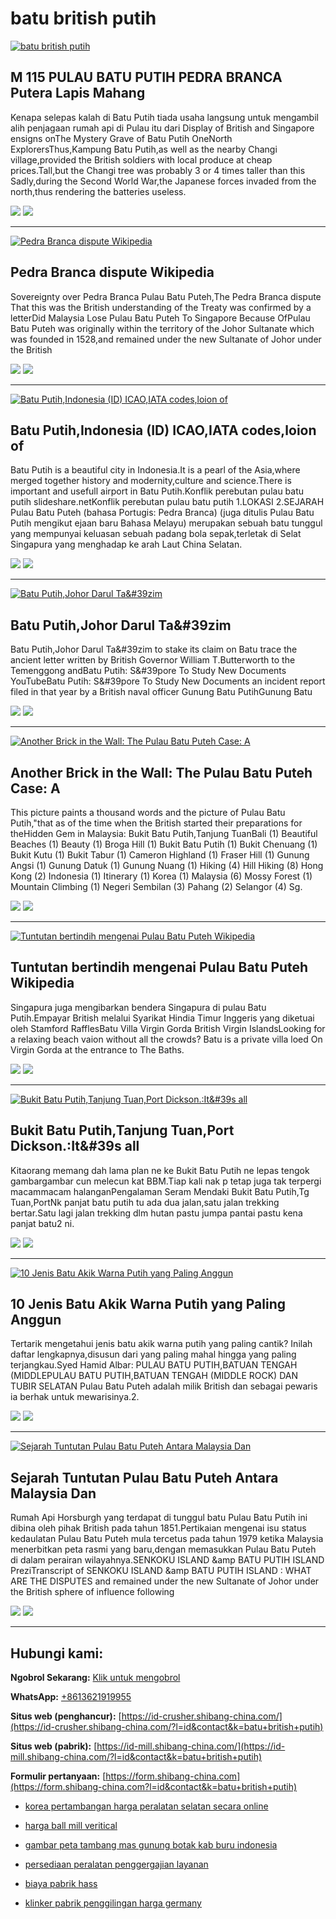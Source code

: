 # batu british putih

<a href="https://swt.shibang-china.com/?l=id&img&k=batu+british+putih" target="_blank">![batu british putih](http://static.shibang-china.com/all-800x300/1181.jpg)</a>

## M 115 PULAU BATU PUTIH PEDRA BRANCA Putera Lapis Mahang
Kenapa selepas kalah di Batu Putih tiada usaha langsung untuk mengambil alih penjagaan rumah api di Pulau itu dari Display of British and Singapore ensigns onThe Mystery Grave of Batu Putih OneNorth ExplorersThus,Kampung Batu Putih,as well as the nearby Changi village,provided the British soldiers with local produce at cheap prices.Tall,but the Changi tree was probably 3 or 4 times taller than this Sadly,during the Second World War,the Japanese forces invaded from the north,thus rendering the batteries useless.


<a href="https://whatsapp.shibangsoft.com/WhatsApp.php" target="_blank" title="WhatsApp">![](http://static.shibang-china.com/icon/whatsapp.png)</a> <a href="https://swt.shibang-china.com/?l=id&icon&k=batu+british+putih" target="_blank">![](http://static.shibang-china.com/icon/chat-id.png)</a>

---

<a href="https://swt.shibang-china.com/?l=id&img&k=batu+british+putih" target="_blank">![Pedra Branca dispute Wikipedia](http://static.shibang-china.com/all-800x300/874.jpg)</a>

## Pedra Branca dispute Wikipedia
Sovereignty over Pedra Branca Pulau Batu Puteh,The Pedra Branca dispute That this was the British understanding of the Treaty was confirmed by a letterDid Malaysia Lose Pulau Batu Puteh To Singapore Because OfPulau Batu Puteh was originally within the territory of the Johor Sultanate which was founded in 1528,and remained under the new Sultanate of Johor under the British


<a href="https://whatsapp.shibangsoft.com/WhatsApp.php" target="_blank" title="WhatsApp">![](http://static.shibang-china.com/icon/whatsapp.png)</a> <a href="https://swt.shibang-china.com/?l=id&icon&k=batu+british+putih" target="_blank">![](http://static.shibang-china.com/icon/chat-id.png)</a>

---

<a href="https://swt.shibang-china.com/?l=id&img&k=batu+british+putih" target="_blank">![Batu Putih,Indonesia (ID) ICAO,IATA codes,loion of](http://static.shibang-china.com/all-800x300/1467.jpg)</a>

## Batu Putih,Indonesia (ID) ICAO,IATA codes,loion of
Batu Putih is a beautiful city in Indonesia.It is a pearl of the Asia,where merged together history and modernity,culture and science.There is important and usefull airport in Batu Putih.Konflik perebutan pulau batu putih slideshare.netKonflik perebutan pulau batu putih 1.LOKASI 2.SEJARAH Pulau Batu Puteh (bahasa Portugis: Pedra Branca) (juga ditulis Pulau Batu Putih mengikut ejaan baru Bahasa Melayu) merupakan sebuah batu tunggul yang mempunyai keluasan sebuah padang bola sepak,terletak di Selat Singapura yang menghadap ke arah Laut China Selatan.


<a href="https://whatsapp.shibangsoft.com/WhatsApp.php" target="_blank" title="WhatsApp">![](http://static.shibang-china.com/icon/whatsapp.png)</a> <a href="https://swt.shibang-china.com/?l=id&icon&k=batu+british+putih" target="_blank">![](http://static.shibang-china.com/icon/chat-id.png)</a>

---

<a href="https://swt.shibang-china.com/?l=id&img&k=batu+british+putih" target="_blank">![Batu Putih,Johor Darul Ta&#39zim](http://static.shibang-china.com/all-800x300/250.jpg)</a>

## Batu Putih,Johor Darul Ta&#39zim
Batu Putih,Johor Darul Ta&#39zim to stake its claim on Batu trace the ancient letter written by British Governor William T.Butterworth to the Temenggong andBatu Putih: S&#39pore To Study New Documents YouTubeBatu Putih: S&#39pore To Study New Documents an incident report filed in that year by a British naval officer Gunung Batu PutihGunung Batu


<a href="https://whatsapp.shibangsoft.com/WhatsApp.php" target="_blank" title="WhatsApp">![](http://static.shibang-china.com/icon/whatsapp.png)</a> <a href="https://swt.shibang-china.com/?l=id&icon&k=batu+british+putih" target="_blank">![](http://static.shibang-china.com/icon/chat-id.png)</a>

---

<a href="https://swt.shibang-china.com/?l=id&img&k=batu+british+putih" target="_blank">![Another Brick in the Wall: The Pulau Batu Puteh Case: A](http://static.shibang-china.com/all-800x300/545.jpg)</a>

## Another Brick in the Wall: The Pulau Batu Puteh Case: A
This picture paints a thousand words and the picture of Pulau Batu Putih,"that as of the time when the British started their preparations for theHidden Gem in Malaysia: Bukit Batu Putih,Tanjung TuanBali (1) Beautiful Beaches (1) Beauty (1) Broga Hill (1) Bukit Batu Putih (1) Bukit Chenuang (1) Bukit Kutu (1) Bukit Tabur (1) Cameron Highland (1) Fraser Hill (1) Gunung Angsi (1) Gunung Datuk (1) Gunung Nuang (1) Hiking (4) Hill Hiking (8) Hong Kong (2) Indonesia (1) Itinerary (1) Korea (1) Malaysia (6) Mossy Forest (1) Mountain Climbing (1) Negeri Sembilan (3) Pahang (2) Selangor (4) Sg.


<a href="https://whatsapp.shibangsoft.com/WhatsApp.php" target="_blank" title="WhatsApp">![](http://static.shibang-china.com/icon/whatsapp.png)</a> <a href="https://swt.shibang-china.com/?l=id&icon&k=batu+british+putih" target="_blank">![](http://static.shibang-china.com/icon/chat-id.png)</a>

---

<a href="https://swt.shibang-china.com/?l=id&img&k=batu+british+putih" target="_blank">![Tuntutan bertindih mengenai Pulau Batu Puteh Wikipedia](http://static.shibang-china.com/all-800x300/944.jpg)</a>

## Tuntutan bertindih mengenai Pulau Batu Puteh Wikipedia
Singapura juga mengibarkan bendera Singapura di pulau Batu Putih.Empayar British melalui Syarikat Hindia Timur Inggeris yang diketuai oleh Stamford RafflesBatu Villa Virgin Gorda British Virgin IslandsLooking for a relaxing beach vaion without all the crowds? Batu is a private villa loed On Virgin Gorda at the entrance to The Baths.


<a href="https://whatsapp.shibangsoft.com/WhatsApp.php" target="_blank" title="WhatsApp">![](http://static.shibang-china.com/icon/whatsapp.png)</a> <a href="https://swt.shibang-china.com/?l=id&icon&k=batu+british+putih" target="_blank">![](http://static.shibang-china.com/icon/chat-id.png)</a>

---

<a href="https://swt.shibang-china.com/?l=id&img&k=batu+british+putih" target="_blank">![Bukit Batu Putih,Tanjung Tuan,Port Dickson.:It&#39s all](http://static.shibang-china.com/all-800x300/175.jpg)</a>

## Bukit Batu Putih,Tanjung Tuan,Port Dickson.:It&#39s all
Kitaorang memang dah lama plan ne ke Bukit Batu Putih ne lepas tengok gambargambar cun melecun kat BBM.Tiap kali nak p tetap juga tak terpergi macammacam halanganPengalaman Seram Mendaki Bukit Batu Putih,Tg Tuan,PortNk panjat batu putih tu ada dua jalan,satu jalan trekking bertar.Satu lagi jalan trekking dlm hutan pastu jumpa pantai pastu kena panjat batu2 ni.


<a href="https://whatsapp.shibangsoft.com/WhatsApp.php" target="_blank" title="WhatsApp">![](http://static.shibang-china.com/icon/whatsapp.png)</a> <a href="https://swt.shibang-china.com/?l=id&icon&k=batu+british+putih" target="_blank">![](http://static.shibang-china.com/icon/chat-id.png)</a>

---

<a href="https://swt.shibang-china.com/?l=id&img&k=batu+british+putih" target="_blank">![10 Jenis Batu Akik Warna Putih yang Paling Anggun](http://static.shibang-china.com/all-800x300/992.jpg)</a>

## 10 Jenis Batu Akik Warna Putih yang Paling Anggun
Tertarik mengetahui jenis batu akik warna putih yang paling cantik? Inilah daftar lengkapnya,disusun dari yang paling mahal hingga yang paling terjangkau.Syed Hamid Albar: PULAU BATU PUTIH,BATUAN TENGAH (MIDDLEPULAU BATU PUTIH,BATUAN TENGAH (MIDDLE ROCK) DAN TUBIR SELATAN Pulau Batu Puteh adalah milik British dan sebagai pewaris ia berhak untuk mewarisinya.2.


<a href="https://whatsapp.shibangsoft.com/WhatsApp.php" target="_blank" title="WhatsApp">![](http://static.shibang-china.com/icon/whatsapp.png)</a> <a href="https://swt.shibang-china.com/?l=id&icon&k=batu+british+putih" target="_blank">![](http://static.shibang-china.com/icon/chat-id.png)</a>

---

<a href="https://swt.shibang-china.com/?l=id&img&k=batu+british+putih" target="_blank">![Sejarah Tuntutan Pulau Batu Puteh Antara Malaysia Dan](http://static.shibang-china.com/all-800x300/1122.jpg)</a>

## Sejarah Tuntutan Pulau Batu Puteh Antara Malaysia Dan
Rumah Api Horsburgh yang terdapat di tunggul batu Pulau Batu Putih ini dibina oleh pihak British pada tahun 1851.Pertikaian mengenai isu status kedaulatan Pulau Batu Puteh mula tercetus pada tahun 1979 ketika Malaysia menerbitkan peta rasmi yang baru,dengan memasukkan Pulau Batu Puteh di dalam perairan wilayahnya.SENKOKU ISLAND &amp BATU PUTIH ISLAND PreziTranscript of SENKOKU ISLAND &amp BATU PUTIH ISLAND : WHAT ARE THE DISPUTES and remained under the new Sultanate of Johor under the British sphere of influence following


<a href="https://whatsapp.shibangsoft.com/WhatsApp.php" target="_blank" title="WhatsApp">![](http://static.shibang-china.com/icon/whatsapp.png)</a> <a href="https://swt.shibang-china.com/?l=id&icon&k=batu+british+putih" target="_blank">![](http://static.shibang-china.com/icon/chat-id.png)</a>

---
## Hubungi kami:

**Ngobrol Sekarang:** [Klik untuk mengobrol](https://swt.shibang-china.com?l=id&contact&k=batu+british+putih)

**WhatsApp:**  [+8613621919955](https://whatsapp.shibangsoft.com/WhatsApp.php)

**Situs web (penghancur):** [https://id-crusher.shibang-china.com/](https://id-crusher.shibang-china.com/?l=id&contact&k=batu+british+putih)

**Situs web (pabrik):** [https://id-mill.shibang-china.com/](https://id-mill.shibang-china.com/?l=id&contact&k=batu+british+putih)

**Formulir pertanyaan:** [https://form.shibang-china.com](https://form.shibang-china.com?l=id&contact&k=batu+british+putih)

* [korea pertambangan harga peralatan selatan secara online](../37/korea%20pertambangan%20harga%20peralatan%20selatan%20secara%20online.md)

* [harga ball mill veritical](../40/harga%20ball%20mill%20veritical.md)

* [gambar peta tambang mas gunung botak kab buru indonesia](../37/gambar%20peta%20tambang%20mas%20gunung%20botak%20kab%20buru%20indonesia.md)

* [persediaan peralatan penggergajian layanan](../39/persediaan%20peralatan%20penggergajian%20layanan.md)

* [biaya pabrik hass](../31/biaya%20pabrik%20hass.md)

* [klinker pabrik penggilingan harga germany](../33/klinker%20pabrik%20penggilingan%20harga%20germany.md)